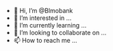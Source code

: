 - 👋 Hi, I’m @Blmobank
- 👀 I’m interested in ...
- 🌱 I’m currently learning ...
- 💞️ I’m looking to collaborate on ...
- 📫 How to reach me ...

<!---
Blmobank/Blmobank is a ✨ special ✨ repository because its `README.md` (this file) appears on your GitHub profile.
You can click the Preview link to take a look at your changes.
--->
